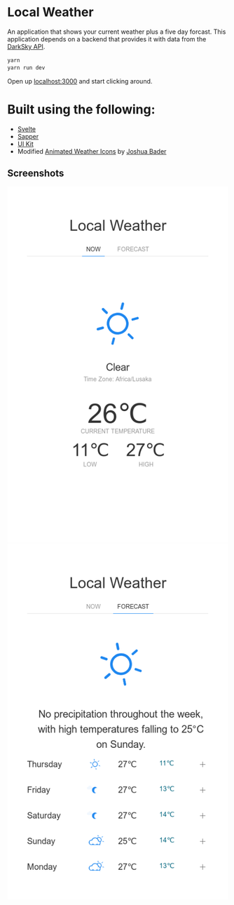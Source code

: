 # Local Weather

An application that shows your current weather plus a five day forcast. This application depends on a backend that provides it with data from the [DarkSky API](https://darksky.net/dev).

```bash
yarn
yarn run dev
```

Open up [localhost:3000](http://localhost:3000) and start clicking around.

# Built using the following:

- [Svelte](https://svelte.dev) 
- [Sapper](https://sapper.svelte.dev) 
- [UI Kit](https://getuikit.com/docs/card) 
- Modified [Animated Weather Icons](https://codepen.io/joshbader/pen/EjXgqr)  by [Joshua Bader](https://joshuabader.com/)

## Screenshots

![Current Weather](Screenshot_1.png)
![Five Day Forecast](Screenshot_2.png)